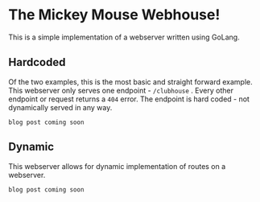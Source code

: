# The Mickey Mouse Webhouse! 

This is a simple implementation of a webserver written using GoLang. 

## Hardcoded

Of the two examples, this is the most basic and straight forward example. This webserver only serves one endpoint - `/clubhouse` . Every other endpoint or request returns a `404` error. The endpoint is hard coded - not dynamically served in any way.  

``` blog post coming soon ```


## Dynamic 

This webserver allows for dynamic implementation of routes on a webserver. 

``` blog post coming soon ```

